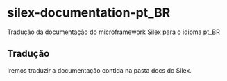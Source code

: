 silex-documentation-pt_BR
=========================

Tradução da documentação do microframework Silex para o idioma pt_BR

## Tradução

Iremos traduzir a documentação contida na pasta docs do Silex.

